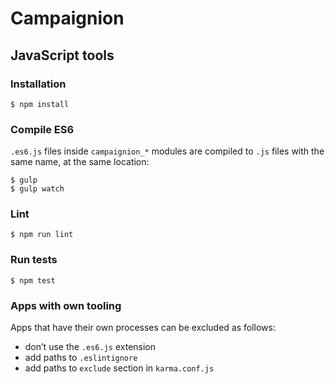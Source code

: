 # Campaignion

## JavaScript tools

### Installation
```
$ npm install
```

### Compile ES6
`.es6.js` files inside `campaignion_*` modules are compiled to `.js` files with the same name, at the same location:
```
$ gulp
$ gulp watch
```

### Lint
```
$ npm run lint
```
### Run tests
```
$ npm test
```

### Apps with own tooling
Apps that have their own processes can be excluded as follows:
* don’t use the `.es6.js` extension
* add paths to `.eslintignore`
* add paths to `exclude` section in `karma.conf.js`
